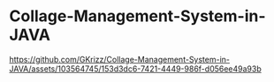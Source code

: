 # Collage-Management-System-in-JAVA


https://github.com/GKrizz/Collage-Management-System-in-JAVA/assets/103564745/153d3dc6-7421-4449-986f-d056ee49a93b


